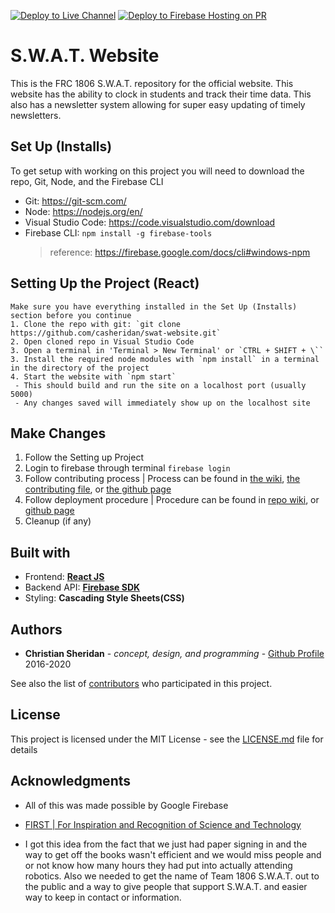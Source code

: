 [![Deploy to Live Channel](https://github.com/casheridan/swat-website/actions/workflows/deploy-prod.yml/badge.svg)](https://github.com/casheridan/swat-website/actions/workflows/deploy-prod.yml) [![Deploy to Firebase Hosting on PR](https://github.com/casheridan/swat-website/actions/workflows/firebase-hosting-pull-request.yml/badge.svg)](https://github.com/casheridan/swat-website/actions/workflows/firebase-hosting-pull-request.yml)

# S.W.A.T. Website

This is the FRC 1806 S.W.A.T. repository for the official website. This website has the ability to clock in students and
track their time data. This also has a newsletter system allowing for super easy updating of timely newsletters.

## Set Up (Installs)

To get setup with working on this project you will need to download the repo, Git, Node, and the Firebase CLI

- Git: https://git-scm.com/
- Node: https://nodejs.org/en/
- Visual Studio Code: https://code.visualstudio.com/download
- Firebase CLI: `npm install -g firebase-tools`
  > reference: https://firebase.google.com/docs/cli#windows-npm

## Setting Up the Project (React)

    Make sure you have everything installed in the Set Up (Installs) section before you continue
    1. Clone the repo with git: `git clone https://github.com/casheridan/swat-website.git`
    2. Open cloned repo in Visual Studio Code
    3. Open a terminal in 'Terminal > New Terminal' or `CTRL + SHIFT + \``
    3. Install the required node modules with `npm install` in a terminal in the directory of the project
    4. Start the website with `npm start`
     - This should build and run the site on a localhost port (usually 5000)
     - Any changes saved will immediately show up on the localhost site

## Make Changes

1. Follow the Setting up Project
2. Login to firebase through terminal `firebase login`
3. Follow contributing process | Process can be found in [the wiki](https://github.com/casheridan/swat-website/wiki/Contributing-Process), [the contributing file](https://github.com/casheridan/swat-website/blob/master/CONTRIBUTING.md), or [the github page](https://casheridan.github.io/swat-website/docs/deployment/making-changes)
4. Follow deployment procedure | Procedure can be found in [repo wiki](https://github.com/casheridan/swat-website/wiki/Deployment), or [github page](https://casheridan.github.io/swat-website/docs/deployment/live-site-deployment)
5. Cleanup (if any)

## Built with

- Frontend: **[React JS](https://reactjs.org/)**
- Backend API: **[Firebase SDK](https://firebase.google.com/)**
- Styling: **Cascading Style Sheets(CSS)**

## Authors

- **Christian Sheridan** - _concept, design, and programming_ - [Github Profile](https://github.com/casheridan) 2016-2020

See also the list of [contributors](https://github.com/casheridan/swat-website/contributors) who participated in this project.

## License

This project is licensed under the MIT License - see the [LICENSE.md](https://github.com/casheridan/swat-website/blob/master/LICENSE.md) file for details

## Acknowledgments

- All of this was made possible by Google Firebase

- [FIRST | For Inspiration and Recognition of Science and Technology](https://www.firstinspires.org/)

- I got this idea from the fact that we just had paper signing in and the way to get off the books wasn't
  efficient and we would miss people and or not know how many hours they had put into actually attending robotics.
  Also we needed to get the name of Team 1806 S.W.A.T. out to the public and a way to give people that support S.W.A.T.
  and easier way to keep in contact or information.
